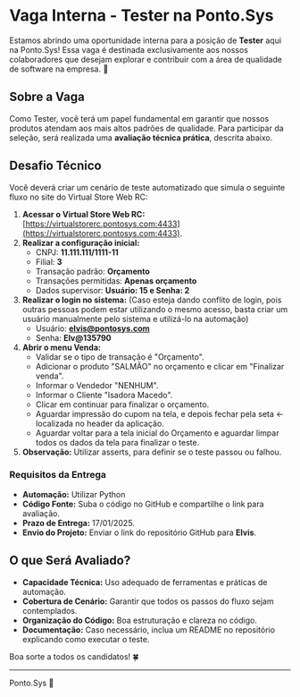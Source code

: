 # Vaga Interna - Tester na Ponto.Sys

Estamos abrindo uma oportunidade interna para a posição de **Tester** aqui na Ponto.Sys! Essa vaga é destinada exclusivamente aos nossos colaboradores que desejam explorar e contribuir com a área de qualidade de software na empresa. 🚀

## Sobre a Vaga

Como Tester, você terá um papel fundamental em garantir que nossos produtos atendam aos mais altos padrões de qualidade. Para participar da seleção, será realizada uma **avaliação técnica prática**, descrita abaixo.

## Desafio Técnico

Você deverá criar um cenário de teste automatizado que simula o seguinte fluxo no site do Virtual Store Web RC:

1. **Acessar o Virtual Store Web RC:** [https://virtualstorerc.pontosys.com:4433](https://virtualstorerc.pontosys.com:4433).
2. **Realizar a configuração inicial:**
   - CNPJ: **11.111.111/1111-11**
   - Filial: **3**
   - Transação padrão: **Orçamento**
   - Transações permitidas: **Apenas orçamento**
   - Dados supervisor: **Usuário: 15 e Senha: 2**
3. **Realizar o login no sistema:** (Caso esteja dando conflito de login, pois outras pessoas podem estar utilizando o mesmo acesso, basta criar um usuário manualmente pelo sistema e utilizá-lo na automação)
   - Usuário: **elvis@pontosys.com**
   - Senha: **Elv@135790**
4. **Abrir o menu Venda:**
   - Validar se o tipo de transação é "Orçamento".
   - Adicionar o produto "SALMÃO" no orçamento e clicar em "Finalizar venda".
   - Informar o Vendedor "NENHUM".
   - Informar o Cliente "Isadora Macedo".
   - Clicar em continuar para finalizar o orçamento.
   - Aguardar impressão do cupom na tela, e depois fechar pela seta <- localizada no header da aplicação.
   - Aguardar voltar para a tela inicial do Orçamento e aguardar limpar todos os dados da tela para finalizar o teste.
5. **Observação:** Utilizar asserts, para definir se o teste passou ou falhou.

### Requisitos da Entrega

- **Automação:** Utilizar Python
- **Código Fonte:** Suba o código no GitHub e compartilhe o link para avaliação.
- **Prazo de Entrega:** 17/01/2025.
- **Envio do Projeto:** Enviar o link do repositório GitHub para **Elvis**.

## O que Será Avaliado?

- **Capacidade Técnica:** Uso adequado de ferramentas e práticas de automação.
- **Cobertura de Cenário:** Garantir que todos os passos do fluxo sejam contemplados.
- **Organização do Código:** Boa estruturação e clareza no código.
- **Documentação:** Caso necessário, inclua um README no repositório explicando como executar o teste.

Boa sorte a todos os candidatos! 🍀

---
Ponto.Sys 🚀
